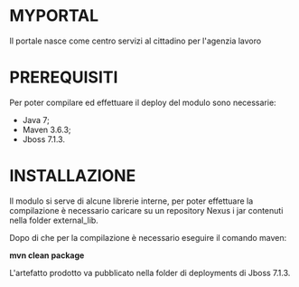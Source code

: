 # MYPORTAL
Il portale nasce come centro servizi al cittadino per l'agenzia lavoro


# PREREQUISITI
Per poter compilare ed effettuare il deploy del modulo sono necessarie:
- Java 7;
- Maven 3.6.3;
- Jboss 7.1.3.


# INSTALLAZIONE
Il modulo si serve di alcune librerie interne, per poter effettuare la compilazione è necessario caricare su un repository Nexus i jar contenuti nella folder external_lib.

Dopo di che per la compilazione è necessario eseguire il comando maven: 

**mvn clean package**

L'artefatto prodotto va pubblicato nella folder di deployments di Jboss 7.1.3.
